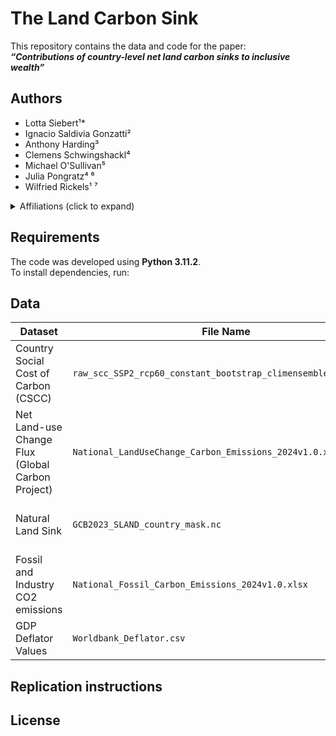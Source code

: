 # The Land Carbon Sink

This repository contains the data and code for the paper:  
**_“Contributions of country-level net land carbon sinks to inclusive wealth”_** 
<!-- The paper is published in [journal] and is available [here](link). -->

## Authors

- Lotta Siebert¹\*  
- Ignacio Saldivia Gonzatti²  
- Anthony Harding³  
- Clemens Schwingshackl⁴  
- Michael O'Sullivan⁵  
- Julia Pongratz⁴ ⁶  
- Wilfried Rickels¹ ⁷

<details>
<summary>Affiliations (click to expand)</summary>

- **\*** Corresponding author: [lotta.siebert@ifw-kiel.de](mailto:lotta.siebert@ifw-kiel.de)  
- ¹ Global Commons and Climate Policy, Kiel Institute for the World Economy, Germany  
- ² Earth Systems and Global Change Group, Wageningen University & Research, Netherlands  
- ³ School of Public Policy, Georgia Institute of Technology, USA  
- ⁴ Department of Geography, Ludwig Maximilian University Munich, Germany  
- ⁵ Faculty of Environment, Science and Economy, University of Exeter, UK  
- ⁶ Max Planck Institute for Meteorology, Hamburg, Germany  
- ⁷ Department of Economics, Kiel University, Germany  
</details>

## Requirements

The code was developed using **Python 3.11.2**.  
To install dependencies, run:



## Data

| Dataset | File Name | Source |
|---------|-----------|--------|
| Country Social Cost of Carbon (CSCC) | `raw_scc_SSP2_rcp60_constant_bootstrap_climensemble_hmqrs.csv`   | Obtained from Anthony Harding|
| Net Land-use Change Flux (Global Carbon Project) |  `National_LandUseChange_Carbon_Emissions_2024v1.0.xlsx` | [Global Carbon Project](https://globalcarbonbudgetdata.org/latest-data.html) | 
| Natural Land Sink| `GCB2023_SLAND_country_mask.nc` | Obtained from Michael O'Sullivan  |
| Fossil and Industry CO2 emissions | `National_Fossil_Carbon_Emissions_2024v1.0.xlsx`| [Global Carbon Project](https://globalcarbonbudgetdata.org/latest-data.html) |
| GDP Deflator Values | `Worldbank_Deflator.csv` | [World Bank WDI](https://databank.worldbank.org/source/world-development-indicators/Series/NY.GDP.DEFL.ZS)


## Replication instructions


## License

<!-- This project is licensed under the MIT License - see the [LICENSE.md](LICENSE.md) file for details. -->

